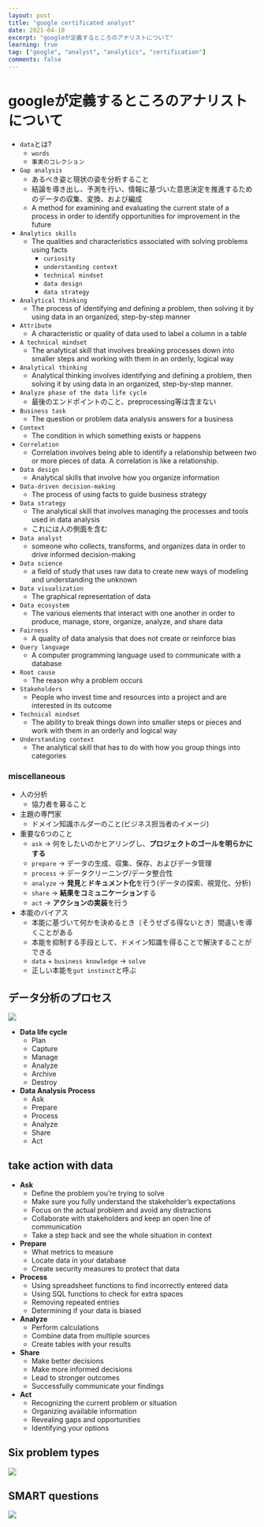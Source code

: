 ```yaml
---
layout: post
title: "google certificated analyst"
date: 2021-04-10
excerpt: "googleが定義するところのアナリストについて"
learning: true
tag: ["google", "analyst", "analytics", "certification"]
comments: false
---
```


# googleが定義するところのアナリストについて
 - `data`とは?
   - `words`
   - `事実のコレクション`
 - `Gap analysis`
   - あるべき姿と現状の姿を分析すること
   - 結論を導き出し、予測を行い、情報に基づいた意思決定を推進するためのデータの収集、変換、および編成
   - A method for examining and evaluating the current state of a process in order to identify opportunities for improvement in the future
 - `Analytics skills`
   - The qualities and characteristics associated with solving problems using facts
     - `curiosity`
     - `understanding context`
     - `technical mindset`
     - `data design`
     - `data strategy`
 - `Analytical thinking`
   - The process of identifying and defining a problem, then solving it by using data in an organized, step-by-step manner
 - `Attribute`
   - A characteristic or quality of data used to label a column in a table
 - `A technical mindset`
   - The analytical skill that involves breaking processes down into smaller steps and working with them in an orderly, logical way
 - `Analytical thinking`
   - Analytical thinking involves identifying and defining a problem, then solving it by using data in an organized, step-by-step manner.
 - `Analyze phase of the data life cycle`
   - 最後のエンドポイントのこと、preprocessing等は含まない
 - `Business task`
   - The question or problem data analysis answers for a business 
 - `Context`
   - The condition in which something exists or happens
 - `Correlation`
   - Correlation involves being able to identify a relationship between two or more pieces of data. A correlation is like a relationship. 
 - `Data design`
   - Analytical skills that involve how you organize information
 - `Data-driven decision-making`
   - The process of using facts to guide business strategy
 - `Data strategy`
   - The analytical skill that involves managing the processes and tools used in data analysis 
   - これには人の側面を含む
 - `Data analyst`
   - someone who collects, transforms, and organizes data in order to drive informed decision-making
 - `Data science`
   - a field of study that uses raw data to create new ways of modeling and understanding the unknown 
 - `Data visualization`
   - The graphical representation of data
 - `Data ecosystem`
   - The various elements that interact with one another in order to produce, manage, store, organize, analyze, and share data
 - `Fairness`
   - A quality of data analysis that does not create or reinforce bias 
 - `Query language`
   - A computer programming language used to communicate with a database
 - `Root cause`
   - The reason why a problem occurs
 - `Stakeholders`
   - People who invest time and resources into a project and are interested in its outcome
 - `Technical mindset`
   - The ability to break things down into smaller steps or pieces and work with them in an orderly and logical way
 - `Understanding context`
   - The analytical skill that has to do with how you group things into categories

### miscellaneous
 - 人の分析
   - 協力者を募ること
 - 主題の専門家
   - ドメイン知識ホルダーのこと(ビジネス担当者のイメージ)
 - 重要な6つのこと
   - `ask` -> 何をしたいのかヒアリングし、**プロジェクトのゴールを明らかにする**
   - `prepare` -> データの生成、収集、保存、およびデータ管理
   - `process` -> データクリーニング/データ整合性
   - `analyze` -> **発見**と**ドキュメント化**を行う(データの探索、視覚化、分析)
   - `share` -> **結果をコミュニケーション**する
   - `act` -> **アクションの実装**を行う
 - 本能のバイアス
   - 本能に基づいて何かを決めるとき（そうせざる得ないとき）間違いを導くことがある
   - 本能を抑制する手段として、ドメイン知識を得ることで解決することができる
   - `data` + `business knowledge` -> `solve`
   - 正しい本能を`gut instinct`と呼ぶ

## データ分析のプロセス

<div>
  <img src="https://user-images.githubusercontent.com/4949982/115163138-61df2880-a0e2-11eb-98bf-9af7c1b59c83.png">
</div>

 - **Data life cycle**
   - Plan
   - Capture
   - Manage
   - Analyze
   - Archive
   - Destroy 
 - **Data Analysis Process**
   - Ask
   - Prepare
   - Process
   - Analyze
   - Share
   - Act

## take action with data
 - **Ask**
   - Define the problem you’re trying to solve 
   - Make sure you fully understand the stakeholder’s expectations
   - Focus on the actual problem and avoid any distractions
   - Collaborate with stakeholders and keep an open line of communication
   - Take a step back and see the whole situation in context
 - **Prepare**
   - What metrics to measure
   - Locate data in your database
   - Create security measures to protect that data
 - **Process**
   - Using spreadsheet functions to find incorrectly entered data 
   - Using SQL functions to check for extra spaces
   - Removing repeated entries 
   - Determining if your data is biased 
 - **Analyze**
   - Perform calculations
   - Combine data from multiple sources
   - Create tables with your results
 - **Share**
   - Make better decisions
   - Make more informed decisions
   - Lead to stronger outcomes
   - Successfully communicate your findings
 - **Act**
   - Recognizing the current problem or situation
   - Organizing available information 
   - Revealing gaps and opportunities
   - Identifying your options


## Six problem types

<div>
  <img src="https://user-images.githubusercontent.com/4949982/115174972-2bff6b80-a105-11eb-92ba-4e0681f48dc5.png">
</div>

## SMART questions

<div>
  <img src="https://user-images.githubusercontent.com/4949982/115176398-fb6d0100-a107-11eb-9172-19ca7158317a.png">
</div>
